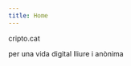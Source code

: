 ```yaml
---
title: Home
---
```


<section class="hero is-primary">
    <div class="hero-body">
    <div class="container">
        <p class="title">cripto.cat</p>
        <p class="subtitle">per una vida digital lliure i anònima</p>
    </div>
    </div>
</section>
